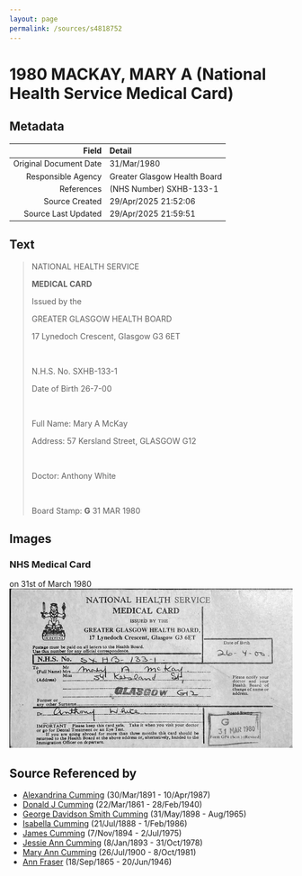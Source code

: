 ```yaml
---
layout: page
permalink: /sources/s4818752
---
```


# 1980 MACKAY, MARY A (National Health Service Medical Card)

## Metadata
Field | Detail
---:|:---
Original Document Date | 31/Mar/1980
Responsible Agency | Greater Glasgow Health Board
References | (NHS Number) SXHB-133-1
Source Created | 29/Apr/2025 21:52:06
Source Last Updated | 29/Apr/2025 21:59:51

## Text

> NATIONAL HEALTH SERVICE
>
> **MEDICAL CARD**
>
> Issued by the 
>
> GREATER GLASGOW HEALTH BOARD
>
> 17 Lynedoch Crescent, Glasgow G3 6ET
>
> <br/>
>
> N.H.S. No. SXHB-133-1
>
> Date of Birth 26-7-00
>
> <br/>
>
> Full Name: Mary A McKay
>
> Address: 57 Kersland Street, GLASGOW G12
>
> <br/>
>
> Doctor: Anthony White
>
> <br/>
>
> Board Stamp: **G** 31 MAR 1980
>

## Images

### NHS Medical Card

on 31st of March 1980
![NHS Medical Card](../media/61715849.jpg)

## Source Referenced by

* [Alexandrina Cumming](../people/@57186713@-alexandrina-cumming-b1891-3-30-d1987-4-10.md) (30/Mar/1891 - 10/Apr/1987)
* [Donald J Cumming](../people/@20465544@-donald-j-cumming-b1861-3-22-d1940-2-28.md) (22/Mar/1861 - 28/Feb/1940)
* [George Davidson Smith Cumming](../people/@13773669@-george-davidson-smith-cumming-b1898-5-31-d1965-8.md) (31/May/1898 - Aug/1965)
* [Isabella Cumming](../people/@84684994@-isabella-cumming-b1888-7-21-d1986-2-1.md) (21/Jul/1888 - 1/Feb/1986)
* [James Cumming](../people/@492889@-james-cumming-b1894-11-7-d1975-7-2.md) (7/Nov/1894 - 2/Jul/1975)
* [Jessie Ann Cumming](../people/@66222886@-jessie-ann-cumming-b1893-1-8-d1978-10-31.md) (8/Jan/1893 - 31/Oct/1978)
* [Mary Ann Cumming](../people/@48241984@-mary-ann-cumming-b1900-7-26-d1981-10-8.md) (26/Jul/1900 - 8/Oct/1981)
* [Ann Fraser](../people/@70425788@-ann-fraser-b1865-9-18-d1946-6-20.md) (18/Sep/1865 - 20/Jun/1946)
